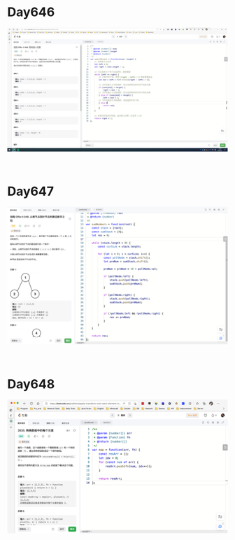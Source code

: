 # Day646

![day646](../04/2304img.assets/day646.png)

&nbsp;

# Day647

![day647](2305img.assets/day647.png)

&nbsp;

# Day648

![day648](2305img.assets/day648.png)